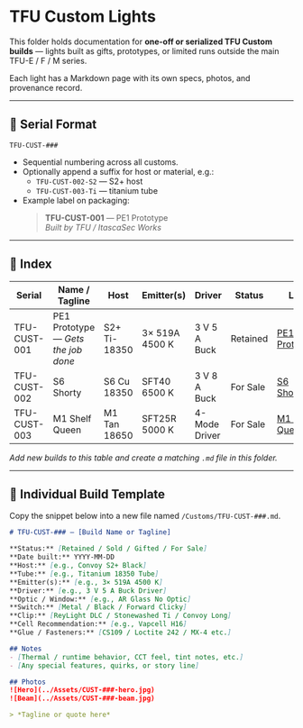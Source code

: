 # TFU Custom Lights

This folder holds documentation for **one-off or serialized TFU Custom builds** — lights built as gifts, prototypes, or limited runs outside the main TFU-E / F / M series.

Each light has a Markdown page with its own specs, photos, and provenance record.

---

## 🔢 Serial Format
`TFU-CUST-###`

- Sequential numbering across all customs.  
- Optionally append a suffix for host or material, e.g.:
  - `TFU-CUST-002-S2` — S2+ host
  - `TFU-CUST-003-Ti` — titanium tube
- Example label on packaging:
  > **TFU-CUST-001** — PE1 Prototype  
  > *Built by TFU / ItascaSec Works*

---

## 🧭 Index

| Serial | Name / Tagline | Host | Emitter(s) | Driver | Status | Link |
|--------|----------------|------|-------------|---------|---------|------|
| TFU-CUST-001 | PE1 Prototype — *Gets the job done* | S2+ Ti-18350 | 3× 519A 4500 K | 3 V 5 A Buck | Retained | [PE1 Prototype](TFU-CUST-001.md) |
| TFU-CUST-002 | S6 Shorty | S6 Cu 18350 | SFT40 6500 K | 3 V 8 A Buck | For Sale | [S6 Shorty](TFU-CUST-002.md) |
| TFU-CUST-003 | M1 Shelf Queen | M1 Tan 18650 | SFT25R 5000 K | 4-Mode Driver | For Sale | [M1 Shelf Queen](TFU-CUST-003.md) |

_Add new builds to this table and create a matching `.md` file in this folder._

---

## 🧾 Individual Build Template

Copy the snippet below into a new file named `/Customs/TFU-CUST-###.md`.

```markdown
# TFU-CUST-### — [Build Name or Tagline]

**Status:** [Retained / Sold / Gifted / For Sale]  
**Date built:** YYYY-MM-DD  
**Host:** [e.g., Convoy S2+ Black]  
**Tube:** [e.g., Titanium 18350 Tube]  
**Emitter(s):** [e.g., 3× 519A 4500 K]  
**Driver:** [e.g., 3 V 5 A Buck Driver]  
**Optic / Window:** [e.g., AR Glass No Optic]  
**Switch:** [Metal / Black / Forward Clicky]  
**Clip:** [ReyLight DLC / Stonewashed Ti / Convoy Long]  
**Cell Recommendation:** [e.g., Vapcell H16]  
**Glue / Fasteners:** [CS109 / Loctite 242 / MX-4 etc.]  

## Notes
- [Thermal / runtime behavior, CCT feel, tint notes, etc.]
- [Any special features, quirks, or story line]

## Photos
![Hero](../Assets/CUST-###-hero.jpg)  
![Beam](../Assets/CUST-###-beam.jpg)

> *Tagline or quote here*
